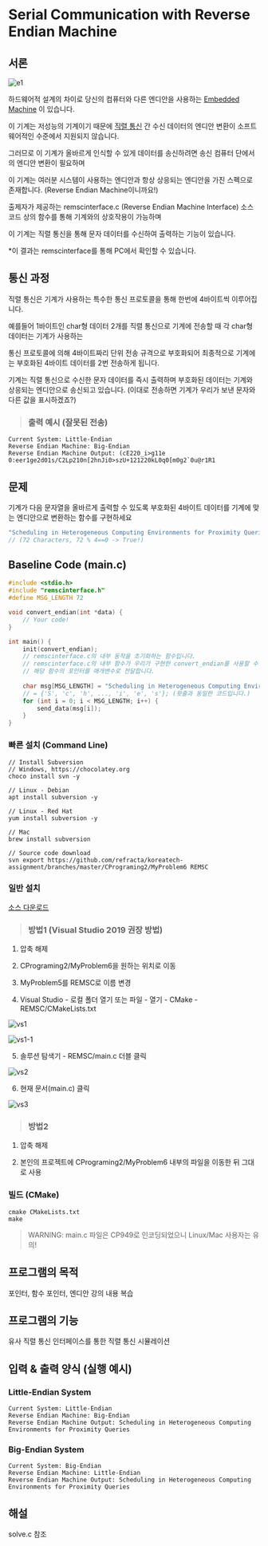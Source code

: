 # Serial Communication with Reverse Endian Machine

## 서론

![e1](./capture/e1.png)

하드웨어적 설계의 차이로 당신의 컴퓨터와 다른 엔디안을 사용하는 [Embedded Machine](https://ko.wikipedia.org/wiki/%EC%9E%84%EB%B2%A0%EB%94%94%EB%93%9C_%EC%8B%9C%EC%8A%A4%ED%85%9C) 이 있습니다.

이 기계는 저성능의 기계이기 때문에 [직렬 통신](https://ko.wikipedia.org/wiki/%EC%A7%81%EB%A0%AC_%ED%86%B5%EC%8B%A0) 간 수신 데이터의 엔디안 변환이 소프트웨어적인 수준에서 지원되지 않습니다.

그러므로 이 기계가 올바르게 인식할 수 있게 데이터를 송신하려면 송신 컴퓨터 단에서의 엔디안 변환이 필요하며

이 기계는 여러분 시스템이 사용하는 엔디안과 항상 상응되는 엔디안을 가진 스펙으로 존재합니다. (Reverse Endian Machine이니까요!)

출제자가 제공하는 remscinterface.c (Reverse Endian Machine Interface) 소스 코드 상의 함수를 통해 기계와의 상호작용이 가능하며 

이 기계는 직렬 통신을 통해 문자 데이터를 수신하여 출력하는 기능이 있습니다.

*이 결과는 remscinterface를 통해 PC에서 확인할 수 있습니다.


## 통신 과정

직렬 통신은 기계가 사용하는 특수한 통신 프로토콜을 통해 한번에 4바이트씩 이루어집니다.

예를들어 1바이트인 char형 데이터 2개를 직렬 통신으로 기계에 전송할 때 각 char형 데이터는 기계가 사용하는 

통신 프로토콜에 의해 4바이트짜리 단위 전송 규격으로 부호화되어 최종적으로 기계에는 부호화된 4바이트 데이터를 2번 전송하게 됩니다.

기계는 직렬 통신으로 수신한 문자 데이터를 즉시 출력하며 부호화된 데이터는 기계와 상응되는 엔디안으로 송신되고 있습니다. (이대로 전송하면 기계가 우리가 보낸 문자와 다른 값을 표시하겠죠?)

> ### 출력 예시 (잘못된 전송)
```
Current System: Little-Endian
Reverse Endian Machine: Big-Endian
Reverse Endian Machine Output: (cE220_i>g11e 0:eer1ge2d01s/C2Lp210n[2hnJi0>szU+121220kL0q0[m0g2`0u@r1R1
```

## 문제
기계가 다음 문자열을 올바르게 출력할 수 있도록 부호화된 4바이트 데이터를 기계에 맞는 엔디안으로 변환하는 함수를 구현하세요

```C
"Scheduling in Heterogeneous Computing Environments for Proximity Queries" 
// (72 Characters, 72 % 4==0 -> True!)
```

## Baseline Code (main.c)
```C
#include <stdio.h>
#include "remscinterface.h"
#define MSG_LENGTH 72

void convert_endian(int *data) {
    // Your code!
}

int main() {
    init(convert_endian);
    // remscinterface.c의 내부 동작을 초기화하는 함수입니다.
    // remscinterface.c의 내부 함수가 우리가 구현한 convert_endian를 사용할 수 있도록 
    // 해당 함수의 포인터를 매개변수로 전달합니다.
 
    char msg[MSG_LENGTH] = "Scheduling in Heterogeneous Computing Environments for Proximity Queries";
    // = {'S', 'c', 'h', ..., 'i', 'e', 's'}; (윗줄과 동일한 코드입니다.)
    for (int i = 0; i < MSG_LENGTH; i++) {
        send_data(msg[i]);
    }
}
```

### 빠른 설치 (Command Line)
```
// Install Subversion
// Windows, https://chocolatey.org
choco install svn -y

// Linux - Debian
apt install subversion -y

// Linux - Red Hat
yum install subversion -y

// Mac
brew install subversion

// Source code download
svn export https://github.com/refracta/koreatech-assignment/branches/master/CPrograming2/MyProblem6 REMSC
```

### 일반 설치
[소스 다운로드](https://github.com/refracta/koreatech-assignment/archive/master.zip)

> ### 방법1 (Visual Studio 2019 권장 방법)

1. 압축 해제

2. CPrograming2/MyProblem6을 원하는 위치로 이동

3. MyProblem5를 REMSC로 이름 변경

4. Visual Studio - 로컬 폴더 열기 또는 파일 - 열기 - CMake - REMSC/CMakeLists.txt

![vs1](./capture/vs1-1.png)

![vs1-1](./capture/vs1-2.png)

5. 솔루션 탐색기 - REMSC/main.c 더블 클릭

![vs2](./capture/vs2.png)

6. 현재 문서(main.c) 클릭

![vs3](./capture/vs3.png)

> ### 방법2

1. 압축 해제

2. 본인의 프로젝트에 CPrograming2/MyProblem6 내부의 파일을 이동한 뒤 그대로 사용

### 빌드 (CMake)
```
cmake CMakeLists.txt
make
```
> WARNING: main.c 파일은 CP949로 인코딩되었으니 Linux/Mac 사용자는 유의!

## 프로그램의 목적
포인터, 함수 포인터, 엔디안 강의 내용 복습 

## 프로그램의 기능
유사 직렬 통신 인터페이스를 통한 직렬 통신 시뮬레이션 

## 입력 & 출력 양식 (실행 예시)
### Little-Endian System
```
Current System: Little-Endian
Reverse Endian Machine: Big-Endian
Reverse Endian Machine Output: Scheduling in Heterogeneous Computing Environments for Proximity Queries
```

### Big-Endian System
```
Current System: Big-Endian
Reverse Endian Machine: Little-Endian
Reverse Endian Machine Output: Scheduling in Heterogeneous Computing Environments for Proximity Queries
```

## 해설
solve.c 참조
